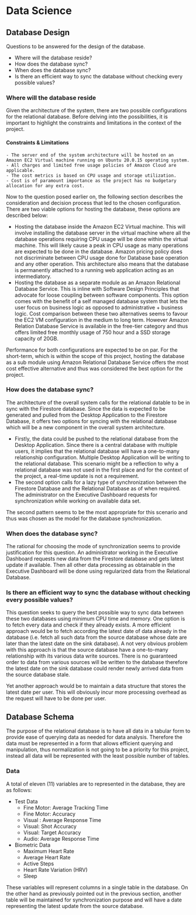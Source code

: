 # Data Science

## Database Design

Questions to be answered for the design of the database. 
- Where will the database reside?
- How does the database sync?
- When does the database sync?
- Is there an efficient way to sync the database without checking every possible values?

### Where will the database reside

Given the architecture of the system, there are two possible configurations for the relational database. Before delving into the possibilities,
it is important to highlight the constraints and limitations in the context of the project. 

#### Constraints & Limitations

    - The server end of the system architecture will be hosted on an Amazon EC2 Virtual machine running on Ubuntu 20.0.15 operating system. 
    - All charges and limited free usage policies of Amazon Cloud are applicable. 
    - The cost metrics is based on CPU usage and storage utilization. 
    - Cost is of paramount importance as the project has no budgetary allocation for any extra cost.

Now to the question posed earlier on, the following section describes the consideration and decision process that led to the chosen configuration. 
There are two viable options for hosting the database, these options are described below:
-   Hosting the database inside the Amazon EC2 Virtual machine. 
    This will involve installing the database server in the virtual machine where all the database operations requiring CPU usage will be done within the virtual machine. This will likely cause a peak in CPU usage as many operations are expected to be done in the database. Amazon pricing policy does not discriminate between CPU usage done for Database base operation and any other operation. This architecture also means that the database is permanently attached to a running web application acting as an intermediatory. 
-   Hosting the database as a separate module as an Amazon Relational Database Service. This is inline with Software Design Principles that 
    advocate for loose coupling between software components. This option comes with the benefit of a self managed
    database system that lets the user focus on business logic as opposed to administrative + business logic. Cost comparison between these two alternatives seems to favour the EC2 VM configuration in the medium to long term. However Amazon Relation Database Service is available in the free-tier category and thus offers limited free monthly usage of 750 hour and a SSD storage capacity of 20GB.

Performance for both configurations are expected to be on par. For the short-term, which is within the scope of this project, hosting the database as a sub module using Amazon Relational Database Service offers the most cost effective alternative and thus was considered the best option for the project. 

### How does the database sync?

The architecture of the overall system calls for the relational datable to be in sync with the Firestore database. Since the data is expected to be generated and pulled from the Desktop Application to the Firestore Database, it offers two options for syncing with the relational database which will be a new component in the overall system architecture. 
-   Firstly, the data could be pushed to the relational database from the Desktop Application. Since there is a central database with multiple users, it implies that the relational database will have a one-to-many relationship configuration. Multiple Desktop Application will be writing to the relational database. This scenario might be a reflection to why a relational database was not used in the first place and for the context of the project, a real-time update is not a requirement.
-   The second option calls for a lazy type of synchronization between the Firestore Database and the Relational Database as of when required. 
The administrator on the Executive Dashboard requests for synchronization while working on available data set.

The second pattern seems to be the most appropriate for this scenario and thus was chosen as the model for the database synchronization. 

### When does the database sync?

The rational for choosing the mode of synchronization seems to provide justification for this question. An administrator working in the Executive Dashboard requests new data from the Firestore database and gets latest update if available. Then all other data processing as obtainable in the Executive Dashboard will be done using regularized data from the Relational Database. 

### Is there an efficient way to sync the database without checking every possible values?

This question seeks to query the best possible way to sync data between these two databases using minimum CPU time and memory. One option is to fetch every data and check if they already exists. 
A more efficient approach would be to fetch according the latest date of data already in the database (i.e. fetch all such data from the source database whose date are later than the latest date on the sink database). A not very obvious problem with this approach is that the source database have a one-to-many relationship with its various data write sources. There is no guaranteed order to data from various sources will be written to the database therefore the latest date on the sink database could render newly arrived data from the source database stale.

Yet another approach would be to maintain a data structure that stores the latest date per user. This will obviously incur more processing overhead as the request will have to be done per user.

## Database Schema

The purpose of the relational database is to have all data in a tabular form to provide ease of querying data as needed for data analysis. Therefore the data must be represented in a form that allows efficient querying and manipulation, thus normalization is not going to be a priority for this project, instead all data will be represented with the least possible number of tables. 

### Data

A total of eleven (11) variables are to represented in the database, they are as follows:
   - Test Data
        - Fine Motor: Average Tracking Time
        - Fine Motor: Accuracy
        - Visual : Average Response Time
        - Visual: Shot Accuracy
        - Visual: Target Accuracy
        - Audio: Average Response Time
   - Biometric Data
        - Maximum Heart Rate
        - Average Heart Rate
        - Active Steps
        - Heart Rate Variation (HRV)
        - Sleep

These variables will represent columns in a single table in the database. On the other hand as previously pointed out in the previous section, another table will be maintained for synchronization purpose and will have a date representing the latest update from the source database. 